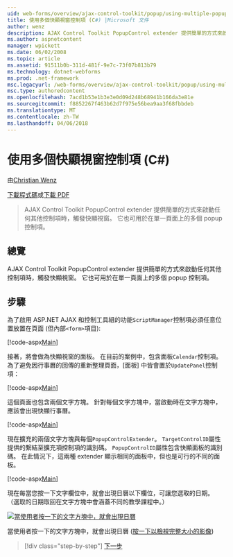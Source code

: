 ```yaml
---
uid: web-forms/overview/ajax-control-toolkit/popup/using-multiple-popup-controls-cs
title: 使用多個快顯視窗控制項 (C#) |Microsoft 文件
author: wenz
description: AJAX Control Toolkit PopupControl extender 提供簡單的方式來啟動任何其他控制項時，觸發快顯視窗。 此外，也可以使用 m...
ms.author: aspnetcontent
manager: wpickett
ms.date: 06/02/2008
ms.topic: article
ms.assetid: 91511b0b-311d-481f-9e7c-73f07b813b79
ms.technology: dotnet-webforms
ms.prod: .net-framework
msc.legacyurl: /web-forms/overview/ajax-control-toolkit/popup/using-multiple-popup-controls-cs
msc.type: authoredcontent
ms.openlocfilehash: 7acd1b53e1b3e3e0d09d248b68941b166da3e81e
ms.sourcegitcommit: f8852267f463b62d7f975e56bea9aa3f68fbbdeb
ms.translationtype: MT
ms.contentlocale: zh-TW
ms.lasthandoff: 04/06/2018
---
```

<a name="using-multiple-popup-controls-c"></a>使用多個快顯視窗控制項 (C#)
====================
由[Christian Wenz](https://github.com/wenz)

[下載程式碼](http://download.microsoft.com/download/9/3/f/93f8daea-bebd-4821-833b-95205389c7d0/PopupControl1.cs.zip)或[下載 PDF](http://download.microsoft.com/download/2/d/c/2dc10e34-6983-41d4-9c08-f78f5387d32b/popupcontrol1CS.pdf)

> AJAX Control Toolkit PopupControl extender 提供簡單的方式來啟動任何其他控制項時，觸發快顯視窗。 它也可用於在單一頁面上的多個 popup 控制項。


## <a name="overview"></a>總覽

AJAX Control Toolkit PopupControl extender 提供簡單的方式來啟動任何其他控制項時，觸發快顯視窗。 它也可用於在單一頁面上的多個 popup 控制項。

## <a name="steps"></a>步驟

為了啟用 ASP.NET AJAX 和控制工具組的功能`ScriptManager`控制項必須任意位置放置在頁面 (但內部`<form>`項目):

[!code-aspx[Main](using-multiple-popup-controls-cs/samples/sample1.aspx)]

接著，將會做為快顯視窗的面板。 在目前的案例中，包含面板`Calendar`控制項。 為了避免因行事曆的回傳的重新整理頁面，[面板] 中皆會置於`UpdatePanel`控制項：

[!code-aspx[Main](using-multiple-popup-controls-cs/samples/sample2.aspx)]

這個頁面也包含兩個文字方塊。 針對每個文字方塊中，當啟動時在文字方塊中，應該會出現快顯行事曆。

[!code-aspx[Main](using-multiple-popup-controls-cs/samples/sample3.aspx)]

現在擴充的兩個文字方塊與每個`PopupControlExtender`。 `TargetControlID`屬性提供的繫結至擴充項控制項的識別碼。 `PopupControlID`屬性包含快顯面板的識別碼。 在此情況下，這兩種 extender 顯示相同的面板中，但也是可行的不同的面板。

[!code-aspx[Main](using-multiple-popup-controls-cs/samples/sample4.aspx)]

現在每當您按一下文字欄位中，就會出現日曆以下欄位，可讓您選取的日期。 （選取的日期取回在文字方塊中會涵蓋不同的教學課程中。）


[![當使用者按一下的文字方塊中，就會出現日曆](using-multiple-popup-controls-cs/_static/image2.png)](using-multiple-popup-controls-cs/_static/image1.png)

當使用者按一下的文字方塊中，就會出現日曆 ([按一下以檢視完整大小的影像](using-multiple-popup-controls-cs/_static/image3.png))

> [!div class="step-by-step"]
> [下一步](handling-postbacks-from-a-popup-control-with-an-updatepanel-cs.md)
